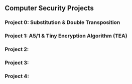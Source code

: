 ## Computer Security Projects

### Project 0: Substitution & Double Transposition

### Project 1: A5/1 & Tiny Encryption Algorithm (TEA)

### Project 2:

### Project 3:

### Project 4: 
